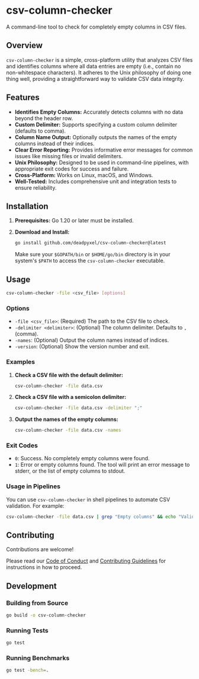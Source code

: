 # csv-column-checker

A command-line tool to check for completely empty columns in CSV files.

## Overview

`csv-column-checker` is a simple, cross-platform utility that analyzes CSV files and identifies columns where all data entries are empty (i.e., contain no non-whitespace characters). It adheres to the Unix philosophy of doing one thing well, providing a straightforward way to validate CSV data integrity.

## Features

*   **Identifies Empty Columns:** Accurately detects columns with no data beyond the header row.
*   **Custom Delimiter:** Supports specifying a custom column delimiter (defaults to comma).
*   **Column Name Output:**  Optionally outputs the names of the empty columns instead of their indices.
*   **Clear Error Reporting:** Provides informative error messages for common issues like missing files or invalid delimiters.
*   **Unix Philosophy:** Designed to be used in command-line pipelines, with appropriate exit codes for success and failure.
*   **Cross-Platform:**  Works on Linux, macOS, and Windows.
*   **Well-Tested:** Includes comprehensive unit and integration tests to ensure reliability.

## Installation

1.  **Prerequisites:** Go 1.20 or later must be installed.

2.  **Download and Install:**

    ```bash
    go install github.com/deadpyxel/csv-column-checker@latest
    ```

    Make sure your `$GOPATH/bin` or `$HOME/go/bin` directory is in your system's `$PATH` to access the `csv-column-checker` executable.

## Usage

```bash
csv-column-checker -file <csv_file> [options]
```

### Options

*   `-file <csv_file>`: (Required) The path to the CSV file to check.
*   `-delimiter <delimiter>`: (Optional) The column delimiter. Defaults to `,` (comma).
*   `-names`: (Optional) Output the column names instead of indices.
*   `-version`: (Optional) Show the version number and exit.

### Examples

1.  **Check a CSV file with the default delimiter:**

    ```bash
    csv-column-checker -file data.csv
    ```

2.  **Check a CSV file with a semicolon delimiter:**

    ```bash
    csv-column-checker -file data.csv -delimiter ";"
    ```

3.  **Output the names of the empty columns:**

    ```bash
    csv-column-checker -file data.csv -names
    ```

### Exit Codes

*   `0`: Success.  No completely empty columns were found.
*   `1`: Error or empty columns found.  The tool will print an error message to stderr, or the list of empty columns to stdout.

### Usage in Pipelines

You can use `csv-column-checker` in shell pipelines to automate CSV validation. For example:

```bash
csv-column-checker -file data.csv | grep "Empty columns" && echo "Validation Failed" || echo "Validation Passed"
```


## Contributing

Contributions are welcome!

Please read our [Code of Conduct](CODE_OF_CONDUCT.md) and [Contributing Guidelines](CONTRIBUTING.md) for instructions in how to proceed.

## Development

### Building from Source

```bash
go build -o csv-column-checker
```

### Running Tests

```bash
go test
```

### Running Benchmarks

```bash
go test -bench=.
```
